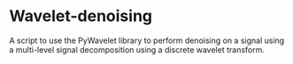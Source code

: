 # Wavelet-denoising
A script to use the PyWavelet library to perform denoising on a signal using a multi-level signal decomposition using a discrete wavelet transform. 
